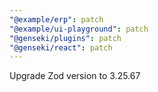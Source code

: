 ```yaml
---
"@example/erp": patch
"@example/ui-playground": patch
"@genseki/plugins": patch
"@genseki/react": patch
---
```


Upgrade Zod version to 3.25.67
